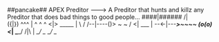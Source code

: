 ##pancake##                                                       APEX Preditor ---> A Preditor that hunts and killz any Preditor that does bad things to good people...
####|######
   /|\
  ({|})
   ^^^
    |              ^ ^ ^
   <|>             _____
    |              \   /
 /--|----()>        ~ ~
/  <|   ___          |
--<-|---___>~~~~   (o(o)  
  <_|             \____/
   /|\               |
__/   \__         __/ \__